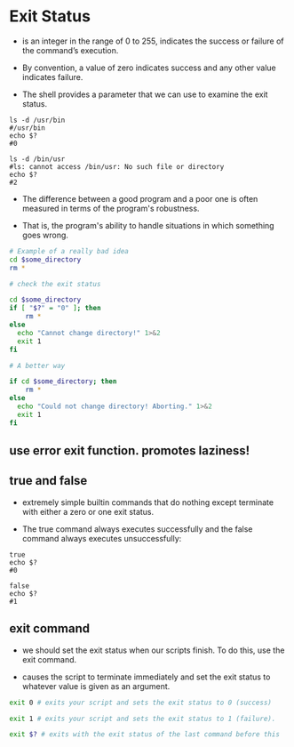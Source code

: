 # Exit Status

- is an integer in the range of 0 to 255, indicates the success or failure of the command’s execution.

- By convention, a value of zero indicates success and any other value indicates failure.

- The shell provides a parameter that we can use to examine the exit status.

```shell
ls -d /usr/bin
#/usr/bin
echo $?
#0

ls -d /bin/usr
#ls: cannot access /bin/usr: No such file or directory
echo $?
#2
```

- The difference between a good program and a poor one is often measured in terms of the program's robustness.

- That is, the program's ability to handle situations in which something goes wrong.

```bash
# Example of a really bad idea
cd $some_directory
rm *

# check the exit status

cd $some_directory
if [ "$?" = "0" ]; then
    rm *
else
  echo "Cannot change directory!" 1>&2
  exit 1
fi

# A better way

if cd $some_directory; then
    rm *
else
  echo "Could not change directory! Aborting." 1>&2
  exit 1
fi
```

## use error exit function. promotes laziness!


## true and false

- extremely simple builtin commands that do nothing except terminate with either a zero or one exit status.

- The true command always executes successfully and the false command always executes unsuccessfully:

```shell
true
echo $?
#0

false
echo $?
#1
```

## exit command

- we should set the exit status when our scripts finish. To do this, use the exit command.

- causes the script to terminate immediately and set the exit status to whatever value is given as an argument.

```bash
exit 0 # exits your script and sets the exit status to 0 (success)

exit 1 # exits your script and sets the exit status to 1 (failure).

exit $? # exits with the exit status of the last command before this
```
